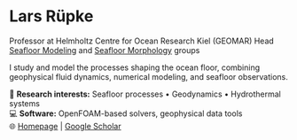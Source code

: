 # Lars Rüpke
Professor at Helmholtz Centre for Ocean Research Kiel (GEOMAR)
Head [Seafloor Modeling](https://www.geomar.de/en/research/fb4/fb4-muhs/research-topics/modelings) and [Seafloor Morphology](https://www.geomar.de/en/research/fb4/fb4-muhs/research-topics/modelings) groups

I study and model the processes shaping the ocean floor, combining geophysical fluid dynamics, 
numerical modeling, and seafloor observations.

🔬 **Research interests:** Seafloor processes • Geodynamics • Hydrothermal systems  
💻 **Software:** OpenFOAM-based solvers, geophysical data tools  
🌐 [Homepage](https://www.geomar.de/lruepke) | [Google Scholar](https://scholar.google.com/citations?user=ULtXXuMAAAAJ&hl=en)
